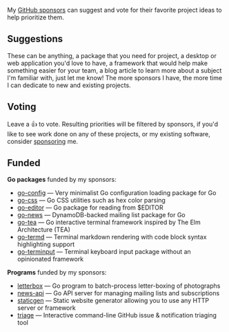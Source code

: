 
My [GitHub sponsors](https://github.com/sponsors/tj) can suggest and vote for their favorite project ideas to help prioritize them.

## Suggestions

These can be anything, a package that you need for project, a desktop or web application you'd love to have, a framework that would help make something easier for your team, a blog article to learn more about a subject I'm familiar with, just let me know! The more sponsors I have, the more time I can dedicate to new and existing projects.

## Voting

Leave a :thumbsup: to vote. Resulting priorities will be filtered by sponsors, if you'd like to see work done on any of these projects, or my existing software, consider [sponsoring](https://github.com/sponsors/tj) me.

## Funded

__Go packages__ funded by my sponsors:

- [go-config](https://github.com/tj/go-config) — Very minimalist Go configuration loading package for Go
- [go-css](https://github.com/tj/go-css) — Go CSS utilities such as hex color parsing
- [go-editor](https://github.com/tj/go-editor) — Go package for reading from $EDITOR
- [go-news](https://github.com/tj/go-news) — DynamoDB-backed mailing list package for Go
- [go-tea](https://github.com/tj/go-tea) — Go interactive terminal framework inspired by The Elm Architecture (TEA)
- [go-termd](https://github.com/tj/go-termd) — Terminal markdown rendering with code block syntax highlighting support
- [go-terminput](https://github.com/tj/go-terminput) — Terminal keyboard input package without an opinionated framework

__Programs__ funded by my sponsors:

- [letterbox](https://github.com/tj/letterbox) — Go program to batch-process letter-boxing of photographs
- [news-api](https://github.com/tj/news-api) — Go API server for managing mailing lists and subscriptions
- [staticgen](https://github.com/tj/staticgen) — Static website generator allowing you to use any HTTP server or framework
- [triage](https://github.com/tj/triage) — Interactive command-line GitHub issue & notification triaging tool
